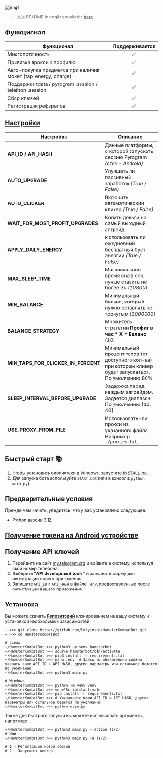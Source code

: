 ![img1](.github/images/demo.png)

> 🇪🇳 README in english available [here](README-EN.md)

## Функционал  
| Функционал                                                     | Поддерживается  |
|----------------------------------------------------------------|:---------------:|
| Многопоточность                                                |        ✅        |
| Привязка прокси к профилю                                      |        ✅        |
| Авто-покупка предметов при наличии монет (tap, energy, charge) |        ✅        |
| Поддержка tdata / pyrogram .session / telethon .session        |        ✅        |
| Сбор ключей                                                    |        ✅        |
| Регистрация рефералов                                          |        ✅        |


## [Настройки](https://github.com/lolyinseo/HamsterKombatBot/blob/main/.env)
| Настройка                             | Описание                                                                                                  |
|---------------------------------------|-----------------------------------------------------------------------------------------------------------|
| **API_ID / API_HASH**                 | Данные платформы, с которой запускать сессию Pyrogram _(сток - Android)_                                  |
| **AUTO_UPGRADE**                      | Улучшать ли пассивный заработок _(True / False)_                                                          |
| **AUTO_CLICKER**                      | Включить автоматический кликер _(True / False)_                                                           |
| **WAIT_FOR_MOST_PROFIT_UPGRADES**     | Копить деньги на самый выгодный апгрейд                                                                   |
| **APPLY_DAILY_ENERGY**                | Использовать ли ежедневный бесплатный буст энергии _(True / False)_                                       |
| **MAX_SLEEP_TIME**                    | Максимальное время сна в сек, лучше ставить не более 3ч _(10800)_                                               |
| **MIN_BALANCE**                       | Минимальный баланс, который нужно оставлять не тронутым _(1000000)_                                                   |
| **BALANCE_STRATEGY**                  | Множитель стратегии **Профит в час * X = Баланс**  _(10)_                                                 |
| **MIN_TAPS_FOR_CLICKER_IN_PERCENT**   | Минимальный процент тапов (от доступного кол-ва) при котором кликер будет запускаться. По умолчанию 80%   |
| **SLEEP_INTERVAL_BEFORE_UPGRADE**     | Задержка перед каждым апгрейдом. Задается диапазон. По умолчанию [10, 40]                                 |
| **USE_PROXY_FROM_FILE**               | Использовать-ли прокси из указанного файла. Например `./proxies.txt`                                      |

## Быстрый старт 📚
1. Чтобы установить библиотеки в Windows, запустите INSTALL.bat.
2. Для запуска бота используйте `START.bat` (или в консоли: `python main.py`).

## Предварительные условия
Прежде чем начать, убедитесь, что у вас установлено следующее:
- [Python](https://www.python.org/downloads/) версии 3.12.

## [Получение токена на Android устройстве](docs/android-auth-info-extraction-guide.md)

## Получение API ключей
1. Перейдите на сайт [my.telegram.org](https://my.telegram.org) и войдите в систему, используя свой номер телефона.
2. Выберите **"API development tools"** и заполните форму для регистрации нового приложения.
3. Запишите `API_ID` и `API_HASH` в файле `.env`, предоставленные после регистрации вашего приложения.

## Установка
Вы можете скачать [**Репозиторий**](https://github.com/lolyinseo/HamsterKombatBot) клонированием на вашу систему и установкой необходимых зависимостей:
```shell
~ >>> git clone https://github.com/lolyinseo/HamsterKombatBot.git 
~ >>> cd HamsterKombatBot

# Linux
~/HamsterKombatBot >>> python3 -m venv hamsterbot
~/HamsterKombatBot >>> source hamsterbot/bin/activate
~/HamsterKombatBot >>> pip3 install -r requirements.txt
~/HamsterKombatBot >>> nano .env  # Здесь вы обязательно должны указать ваши API_ID и API_HASH, другие парвметры или остальное берется по умолчанию
~/HamsterKombatBot >>> python3 main.py

# Windows
~/HamsterKombatBot >>> python -m venv venv
~/HamsterKombatBot >>> venv\Scripts\activate
~/HamsterKombatBot >>> pip install -r requirements.txt
~/HamsterKombatBot >>> # Указываете ваши API_ID и API_HASH, другие парвметры или остальное берется по умолчанию
~/HamsterKombatBot >>> python main.py
```

Также для быстрого запуска вы можете использовать аргументы, например:
```shell
~/HamsterKombatBot >>> python3 main.py --action (1/2)
# Или
~/HamsterKombatBot >>> python3 main.py -a (1/2)

# 1 - Регистрация новой сессии
# 2 - Запускает кликер
```
